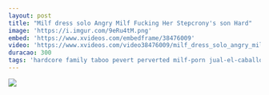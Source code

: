 ```yaml
---
layout: post
title: "Milf dress solo Angry Milf Fucking Her Stepcrony's son Hard"
image: 'https://i.imgur.com/9eRu4tM.png'
embed: 'https://www.xvideos.com/embedframe/38476009'
video: 'https://www.xvideos.com/video38476009/milf_dress_solo_angry_milf_fucking_her_stepcrony_s_son_hard'
duracao: 300
tags: 'hardcore family taboo pevert perverted milf-porn jual-el-caballo-loco sybil-stallone'
---
```

<a href="{{ page.url | prepend: site.baseurl | prepend: site.url }}"><img src="{{ page.image | prepend: site.baseurl | prepend: site.url }}" /></a>

